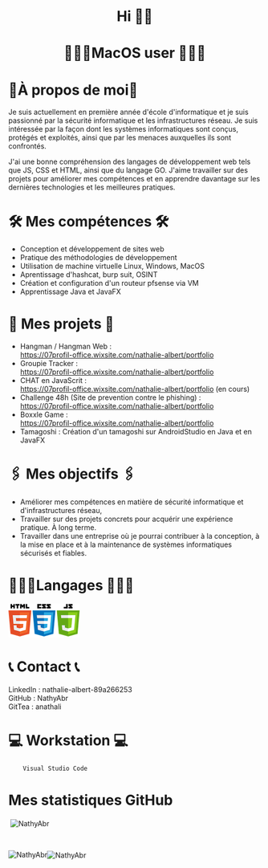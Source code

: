 # <p align="center">  Hi 👋🏽 </p>
# <p align="center">👩🏽‍💻MacOS user 👩🏽‍💻</p>

# 📍À propos de moi📍

Je suis actuellement en première année d'école d'informatique et je suis passionné par la sécurité informatique et les infrastructures réseau. Je suis intéressée par la façon dont les systèmes informatiques sont conçus, protégés et exploités, ainsi que par les menaces auxquelles ils sont confrontés.

J'ai une bonne compréhension des langages de développement web tels que JS, CSS et HTML, ainsi que du langage GO. J'aime travailler sur des projets pour améliorer mes compétences et en apprendre davantage sur les dernières technologies et les meilleures pratiques.

# 🛠️ Mes compétences 🛠️

- Conception et développement de sites web
- Pratique des méthodologies de développement
- Utilisation de machine virtuelle Linux, Windows, MacOS 
- Aprentissage d'hashcat, burp suit, OSINT
- Création et configuration d'un routeur pfsense via VM
- Apprentissage Java et JavaFX

# 🧨 Mes projets 🧨

- Hangman / Hangman Web : <br>https://07profil-office.wixsite.com/nathalie-albert/portfolio
- Groupie Tracker : <br>https://07profil-office.wixsite.com/nathalie-albert/portfolio
- CHAT en JavaScrit : <br>https://07profil-office.wixsite.com/nathalie-albert/portfolio (en cours)
- Challenge 48h (Site de prevention contre le phishing) :<br> https://07profil-office.wixsite.com/nathalie-albert/portfolio
- Boxxle Game : <br>https://07profil-office.wixsite.com/nathalie-albert/portfolio
- Tamagoshi : Création d'un tamagoshi sur AndroidStudio en Java et en JavaFX


# 🖇️ Mes objectifs 🖇️

- Améliorer mes compétences en matière de sécurité informatique et d'infrastructures réseau, 
- Travailler sur des projets concrets pour acquérir une expérience pratique. À long terme.
- Travailler dans une entreprise où je pourrai contribuer à la conception, à la mise en place et à la maintenance de systèmes informatiques sécurisés et fiables.

# 👩🏽‍💻Langages 👩🏽‍💻

![Image](html.png) 

# 📞 Contact 📞

LinkedIn : nathalie-albert-89a266253 <br>
GitHub : NathyAbr<br>
GitTea : anathali

# 💻 Workstation 💻

        Visual Studio Code

# Mes statistiques GitHub

<p>&nbsp;<img align="center" src="https://github-readme-stats.vercel.app/api?username=nathyabr&theme=codeSTACKr&show_icons=true&locale=fr&layout=compact&bg_color=00000000&hide_border=true" alt="NathyAbr" />
</p>
<br>
<p><img align="left" src="https://github-readme-stats.vercel.app/api/top-langs?username=nathyabr&show_icons=true&locale=fr&layout=compact&bg_color=00000000&hide_border=true" alt="NathyAbr" 
<br></p>
<p><img align="center" src="https://github-readme-streak-stats.herokuapp.com?user=nathyabr&theme=codeSTACKr&hide_border=true&locale=fr" alt="NathyAbr" /></p>
